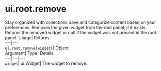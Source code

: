  
#  ui.root.remove 
Stay organized with collections  Save and categorize content based on your preferences. 
Removes the given widget from the root panel, if it exists. 
Returns the removed widget or null if the widget was not present in the root panel.
Usage| Returns  
---|---  
`ui.root.remove(widget)`| Object  
Argument| Type| Details  
---|---|---  
`widget`| ui.Widget| The widget to remove.  
